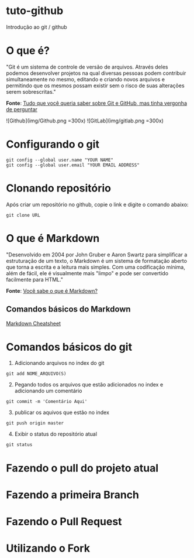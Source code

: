 # tuto-github

Introdução ao git / github

# O que é?

"Git é um sistema de controle de versão de arquivos. Através deles podemos desenvolver projetos na qual diversas pessoas podem contribuir simultaneamente no mesmo, editando e criando novos arquivos e permitindo que os mesmos possam existir sem o risco de suas alterações serem sobrescritas."

**Fonte**: [Tudo que você queria saber sobre Git e GitHub, mas tinha vergonha de perguntar](https://tableless.com.br/tudo-que-voce-queria-saber-sobre-git-e-github-mas-tinha-vergonha-de-perguntar/)

![Github](img/Github.png =300x)
![GitLab](img/gitlab.png =300x)

# Configurando o git

```
git config --global user.name "YOUR NAME"
git config --global user.email "YOUR EMAIL ADDRESS"
```

# Clonando repositório

Após criar um repositório no github, copie o link e digite o comando abaixo:

```
git clone URL
```

# O que é Markdown
"Desenvolvido em 2004 por John Gruber e Aaron Swartz para simplificar a estruturação de um texto, o Markdown é um sistema de formatação aberto que torna a escrita e a leitura mais simples. Com uma codificação mínima, além de fácil, ele é visualmente mais "limpo" e pode ser convertido facilmente para HTML."

**Fonte**: [Você sabe o que é Markdown?](https://canaltech.com.br/o-que-e/programacao/Voce-sabe-o-que-e-Markdown/)

## Comandos básicos do Markdown

[Markdown Cheatsheet](https://github.com/adam-p/markdown-here/wiki/Markdown-Cheatsheet)

# Comandos básicos do git

1. Adicionando arquivos no index do git

```
git add NOME_ARQUIVO(S)
```

2. Pegando todos os arquivos que estão adicionados no index e adicionando um comentário

```
git commit -m 'Comentário Aqui'
```

3. publicar os aquivos que estão no index

```
git push origin master
```

4. Exibir o status do repositório atual

```
git status
```

# Fazendo o pull do projeto atual

# Fazendo a primeira Branch

# Fazendo o Pull Request

# Utilizando o Fork